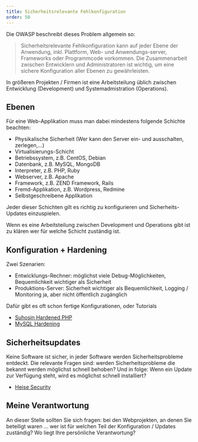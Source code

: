 ```yaml
---
title: Sicherheitsrelevante Fehlkonfiguration
order: 50
---
```


Die OWASP beschreibt dieses Problem allgemein so:

> Sicherheitsrelevante Fehlkonfiguration kann auf jeder Ebene der Anwendung, inkl. Plattform, Web- und Anwendungs-server, Frameworks oder Programmcode vorkommen. Die Zusammenarbeit zwischen Entwicklern und Administratoren ist wichtig, um eine sichere Konfiguration aller Ebenen zu gewährleisten.


In größeren Projekten / Firmen ist eine Arbeitsteilung üblich zwischen
Entwicklung (Development) und Systemadmistration (Operations). 

## Ebenen

Für eine Web-Applikation muss man dabei mindestens folgende Schichte beachten:

* Physikalische Sicherheit (Wer kann den Server ein- und ausschalten, zerlegen,...)
* Virtualisierungs-Schicht
* Betriebssystem, z.B. CentOS, Debian
* Datenbank, z.B. MySQL, MongoDB
* Interpreter, z.B. PHP, Ruby
* Webserver, z.B. Apache
* Framework, z.B. ZEND Framework, Rails
* Fremd-Applikation, z.B. Wordpress, Redmine
* Selbstgeschreibene Applikation

Jeder dieser Schichten gilt es richtig zu konfigurieren
und Sicherheits-Updates einzuspielen.

Wenn es eine Arbeitsteilung zwischen Development und Operations gibt 
ist zu klären wer für welche Schicht zuständig ist.

## Konfiguration + Hardening

Zwei Szenarien:

* Entwicklungs-Rechner: möglichst viele Debug-Möglichkeiten, Bequemlichkeit wichtiger als Sicherheit
* Produktions-Server: Sicherheit wichtiger als Bequemlichkeit, Logging / Monitoring ja, aber nicht öffentlich zugänglich

Dafür gibt es oft schon fertige Konfigurationen, oder Tutorials

* [Suhosin Hardened PHP](http://www.hardened-php.net/)
* [MySQL Hardening](https://www.owasp.org/index.php/OWASP_Backend_Security_Project_MySQL_Hardening)


## Sicherheitsupdates

Keine Software ist sicher, in jeder Software werden Sicherheitsprobleme
entdeckt. Die relevante Fragen sind: werden Sicherheitsprobleme die
bekannt werden möglichst schnell behoben? Und in folge: Wenn ein Update
zur Verfügung steht, wird es möglichst schnell installiert?

* [Heise Security](http://www.heise.de/security/)

## Meine Verantwortung

An dieser Stelle sollten Sie sich fragen: bei den Webprojekten, an
denen Sie beteiligt waren ... wer ist für welchen Teil der Konfiguration / Updates 
zuständig?  Wo liegt Ihre persönliche Verantwortung?



